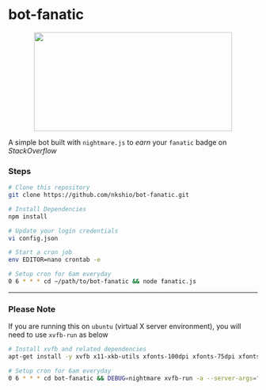 # bot-fanatic
<p align="center">
 <img src="https://media.giphy.com/media/nGnKGLOqzhfGM/giphy.gif" width="400" height="200"/>
</p>

A simple bot built with `nightmare.js` to *earn* your `fanatic` badge on *StackOverflow* 

### Steps 

```bash
# Clone this repository
git clone https://github.com/nkshio/bot-fanatic.git

# Install Dependencies
npm install

# Update your login credentials
vi config.json

# Start a cron job
env EDITOR=nano crontab -e

# Setup cron for 6am everyday
0 6 * * * cd ~/path/to/bot-fanatic && node fanatic.js
```

----

### Please Note
If you are running this on `ubuntu` (virtual X server environment), you will need to use  `xvfb-run`  as below

```bash
# Install xvfb and related dependencies
apt-get install -y xvfb x11-xkb-utils xfonts-100dpi xfonts-75dpi xfonts-scalable xfonts-cyrillic x11-apps clang libdbus-1-dev libgtk2.0-dev libnotify-dev libgnome-keyring-dev libgconf2-dev libasound2-dev libcap-dev libcups2-dev libxtst-dev libxss1 libnss3-dev gcc-multilib g++-multilib

# Setup cron for 6am everyday
0 6 * * * cd bot-fanatic && DEBUG=nightmare xvfb-run -a --server-args="-screen 0 1366x768x24" node fanatic.js
```